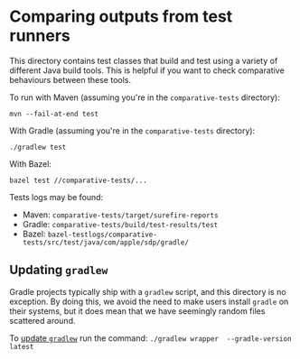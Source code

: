 # Comparing outputs from test runners

This directory contains test classes that build and test using a variety of 
different Java build tools. This is helpful if you want to check comparative 
behaviours between these tools.

To run with Maven (assuming you're in the `comparative-tests` directory):

`mvn --fail-at-end test`

With Gradle (assuming you're in the `comparative-tests` directory):

`./gradlew test`

With Bazel:

`bazel test //comparative-tests/...`

Tests logs may be found:

* Maven: `comparative-tests/target/surefire-reports`
* Gradle: `comparative-tests/build/test-results/test`
* Bazel: `bazel-testlogs/comparative-tests/src/test/java/com/apple/sdp/gradle/`


## Updating `gradlew`

Gradle projects typically ship with a `gradlew` script, and this directory 
is no exception. By doing this, we avoid the need to make users install 
`gradle` on their systems, but it does mean that we have seemingly random 
files scattered around.

To [update `gradlew`][gradlew] run the command: `./gradlew wrapper 
--gradle-version latest`

[gradlew]: https://docs.gradle.org/current/userguide/gradle_wrapper.html#sec:upgrading_wrapper